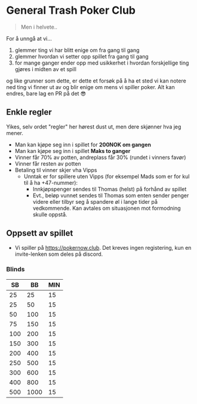 # General Trash Poker Club 

> Men i helvete..

For å unngå at vi...
1. glemmer ting vi har blitt enige om fra gang til gang 
2. glemmer hvordan vi setter opp spillet fra gang til gang
3. for mange ganger ender opp med usikkerhet i hvordan forskjellige ting gjøres i midten av et spill 

og like grunner som dette, er dette et forsøk på å ha et sted vi kan notere ned ting vi finner ut av og blir enige om mens vi spiller poker. Alt kan endres, bare lag en PR på det 😎 

## Enkle regler

Yikes, selv ordet "regler" her hørest dust ut, men dere skjønner hva jeg mener.

* Man kan kjøpe seg inn i spillet for **200NOK om gangen**
* Man kan kjøpe seg inn i spillet **Maks to ganger**
* Vinner får 70% av potten, andreplass får 30% (rundet i vinners favør)
* Vinner får resten av potten
* Betaling til vinner skjer vha Vipps
  * Unntak er for spillere uten Vipps (for eksempel Mads som er for kul til å ha +47-nummer):
    * Innkjøpspenger sendes til Thomas (helst) på forhånd av spillet
    * Evt., beløp vunnet sendes til Thomas som enten sender penger videre eller tilbyr seg å spandere øl i lange tider på vedkommende. Kan avtales om situasjonen mot formodning skulle oppstå.
    
## Oppsett av spillet
* Vi spiller på https://pokernow.club. Det kreves ingen registering, kun en invite-lenken som deles på discord.

### Blinds
| SB  | BB   | MIN |
| --- | ---- | --- |
| 25  | 25   | 15  |
| 25  | 50   | 15  |
| 50  | 100  | 15  |
| 75  | 150  | 15  |
| 100 | 200  | 15  |
| 150 | 300  | 15  |
| 200 | 400  | 15  |
| 250 | 500  | 15  |
| 300 | 600  | 15  |
| 400 | 800  | 15  |
| 500 | 1000 | 15  |
